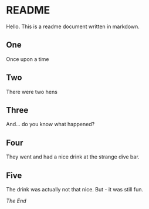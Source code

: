 
# README

Hello. This is a readme document written in markdown.

## One
Once upon a time

## Two
There were two hens

## Three
And... do you know what happened?

## Four
They went and had a nice drink at the strange dive bar.

## Five
The drink was actually not that nice. But - it was still fun.

_The End_

